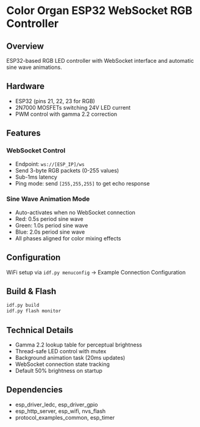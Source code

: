 # Color Organ ESP32 WebSocket RGB Controller

## Overview
ESP32-based RGB LED controller with WebSocket interface and automatic sine wave animations.

## Hardware
- ESP32 (pins 21, 22, 23 for RGB)
- 2N7000 MOSFETs switching 24V LED current
- PWM control with gamma 2.2 correction

## Features

### WebSocket Control
- Endpoint: `ws://[ESP_IP]/ws`
- Send 3-byte RGB packets (0-255 values)
- Sub-1ms latency
- Ping mode: send `[255,255,255]` to get echo response

### Sine Wave Animation Mode
- Auto-activates when no WebSocket connection
- Red: 0.5s period sine wave
- Green: 1.0s period sine wave  
- Blue: 2.0s period sine wave
- All phases aligned for color mixing effects

## Configuration
WiFi setup via `idf.py menuconfig` → Example Connection Configuration

## Build & Flash
```bash
idf.py build
idf.py flash monitor
```

## Technical Details
- Gamma 2.2 lookup table for perceptual brightness
- Thread-safe LED control with mutex
- Background animation task (20ms updates)
- WebSocket connection state tracking
- Default 50% brightness on startup

## Dependencies
- esp_driver_ledc, esp_driver_gpio
- esp_http_server, esp_wifi, nvs_flash
- protocol_examples_common, esp_timer